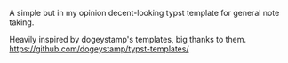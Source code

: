 A simple but in my opinion decent-looking typst template for general note taking.

Heavily inspired by dogeystamp's templates, big thanks to them.
https://github.com/dogeystamp/typst-templates/

